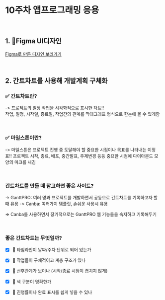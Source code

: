 # 10주차 앱프로그래밍 응용

 <br>
 
## 1. 📱Figma UI디자인
[Figma로 만든 디자인 보러가기](https://www.figma.com/design/XwJwbxamqBo9rgnnQyCNJA/%EC%9E%90%EA%B2%A9%EC%A6%9D%ED%86%A1%ED%86%A1?node-id=0-1&m=dev&t=Y96pl90NlaRuQ4xZ-1)

<br>

## 2. 간트차트를 사용해 개발계획 구체화
### ✅ 간트차트란?
-> 프로젝트의 일정 작업을 시각화적으로 표시한 차트!! <br>
작업, 일정, 시작일, 종료일, 작업간의 관계를 막대그래프 형식으로 한눈에 볼 수 있게함

<br>

### ✅ 마일스톤이란?
-> 마일스톤은 프로젝트 진행 중 도달해야 할 중요한 시점이나 목표를 나타내는 이정표!!
프로젝트 시작, 종료, 배포, 중간발표, 주제변경 등등 중요한 시점에 다이아몬드 모양의 마크를 새김 

<br>

###   간트차트를 만들 때 참고하면 좋은 사이트?
-> GanttPRO: 여러 명과 프로젝트를 개발하면서 공동으로 간트차트를 기록하고자 할 때 유용
-> Canba: 여러가지 템플릿, 손쉬운 사용시 유용

=> Canba를 사용하면서 장기적으로는 GanttPRO 웹 기능들을 숙지하고 기록해두기

<br>

###   좋은 간트차트는 무엇일까?
- [x] 📅 타임라인이 날짜/주차 단위로 되어 있는가
- [X] 🧱 작업들이 구체적이고 계층 구조가 있나
- [X] 🧩 선후관계가 보이나 (시작/종료 시점이 겹치지 않게)
- [X] 🌈 색 구분이 명확한가
- [X] 💫 진행률이나 완료 표시를 쉽게 넣을 수 있나



